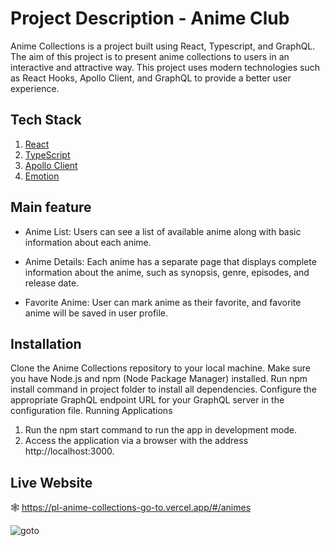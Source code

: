 # Project Description - Anime Club

Anime Collections is a project built using React, Typescript, and GraphQL. The aim of this project is to present anime collections to users in an interactive and attractive way. This project uses modern technologies such as React Hooks, Apollo Client, and GraphQL to provide a better user experience.

## Tech Stack

1. [React](https://reactjs.org/)
2. [TypeScript](https://www.typescriptlang.org/)
3. [Apollo Client](https://www.apollographql.com/docs/react/)
4. [Emotion](https://emotion.sh/docs/introduction)

## Main feature

- Anime List: Users can see a list of available anime along with basic information about each anime.

- Anime Details: Each anime has a separate page that displays complete information about the anime, such as synopsis, genre, episodes, and release date.

- Favorite Anime: User can mark anime as their favorite, and favorite anime will be saved in user profile.

## Installation

Clone the Anime Collections repository to your local machine.
Make sure you have Node.js and npm (Node Package Manager) installed.
Run npm install command in project folder to install all dependencies.
Configure the appropriate GraphQL endpoint URL for your GraphQL server in the configuration file.
Running Applications

1. Run the npm start command to run the app in development mode.
2. Access the application via a browser with the address http://localhost:3000.

## Live Website

🕸️ https://pl-anime-collections-go-to.vercel.app/#/animes

![goto](https://github.com/ivanalrasyid/PL-Anime_Collections-GoTo/assets/83364050/42ac70d6-f006-4cd4-b622-edc3014fdc08)

